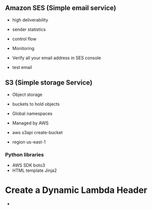 ## Amazon SES (Simple email service)
- high deliverability
- sender statistics 
- control flow
- Monitoring 

- Verify all your email address in SES console
- test email

## S3 (Simple storage Service)
- Object storage
- buckets to hold objects
- Global namespaces
- Managed by AWS

- aws s3api create-bucket
- region us-east-1

### Python libraries 
- AWS SDK boto3
- HTML template Jinja2

# Create a Dynamic Lambda Header
- 
